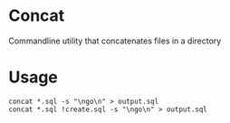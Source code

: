 # Concat
Commandline utility that concatenates files in a directory

# Usage

```
concat *.sql -s "\ngo\n" > output.sql
concat *.sql !create.sql -s "\ngo\n" > output.sql
```
